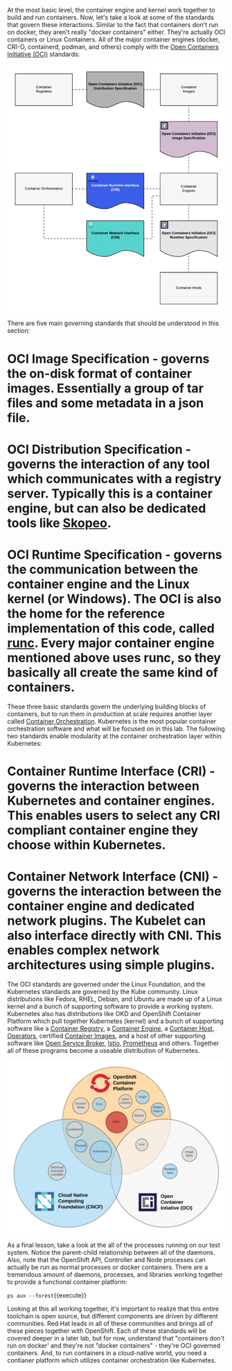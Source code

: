 At the most basic level, the container engine and kernel work together to build and run containers. Now, let's take a look at some of the standards that govern these interactions. Similar to the fact that containers don't run on docker, they aren't really "docker containers" either. They're actually OCI containers or Linux Containers. All of the major container engines (docker, CRI-O, containerd, podman, and others) comply with the [Open Containers Initiative (OCI)](https://www.opencontainers.org/) standards: 

![Container Libraries](../../assets/subsystems/container-internals-lab-2-0-part-1/02-basic-standards.png)

There are five main governing standards that should be understood in this section:

# **OCI Image Specification** - governs the on-disk format of container images. Essentially a group of tar files and some metadata in a json file.
# **OCI Distribution Specification** - governs the interaction of any tool which communicates with a registry server. Typically this is a container engine, but can also be dedicated tools like [Skopeo](https://github.com/containers/skopeo).
# **OCI Runtime Specification** - governs the communication between the container engine and the Linux kernel (or Windows). The OCI is also the home for the reference implementation of this code, called [runc](https://github.com/opencontainers/runc). Every major container engine mentioned above uses runc, so they basically all create the same kind of containers.

These three basic standards govern the underlying building blocks of containers, but to run them in production at scale requires another layer called [Container Orchestration](https://developers.redhat.com/blog/2018/02/22/container-terminology-practical-introduction/#h.6yt1ex5wfo66). Kubernetes is the most popular container orchestration software and what will be focused on in this lab. The following two standards enable modularity at the container orchestration layer within Kubernetes:

# **Container Runtime Interface (CRI)** - governs the interaction between Kubernetes and container engines. This enables users to select any CRI compliant container engine they choose within Kubernetes.
# **Container Network Interface (CNI)** - governs the interaction between the container engine and dedicated network plugins. The Kubelet can also interface directly with CNI. This enables complex network architectures using simple plugins.

The OCI standards are governed under the Linux Foundation, and the Kubernetes standards are governed by the Kube community. Linux distributions like Fedora, RHEL, Debian, and Ubuntu are made up of a Linux kernel and a bunch of supporting software to provide a working system. Kubernetes also has distributions like OKD and OpenShift Container Platform which pull together Kubernetes (kernel) and a bunch of supporting software like a [Container Registry](), a [Container Engine](), a [Container Host](), [Operators](), certified [Container Images](), and a host of other supporting software like [Open Service Broker](), [Istio](), [Prometheus]() and others. Together all of these programs become a useable distribution of Kubernetes.

![Container Libraries](../../assets/subsystems/container-internals-lab-2-0-part-1/02-community-landscape.png)


As a final lesson, take a look at the all of the processes running on our test system. Notice the parent-child relationship between all of the daemons. Also, note that the OpenShift API, Controller and Node processes can actually be run as normal processes or docker containers. There are a tremendous amount of daemons, processes, and libraries working together to provide a functional container platform: 

``ps aux --forest``{{execute}}

Looking at this all working together, it's important to realize that this entire toolchain is open source, but different components are driven by different communities. Red Hat leads in all of these communities and brings all of these pieces together with OpenShift. Each of these standards will be covered deeper in a later lab, but for now, understand that "containers don't run on docker' and they're not "docker containers" - they're OCI governed containers. And, to run containers in a cloud-native world, you need a contianer platform which utilizes container orchestration like Kubernetes.
